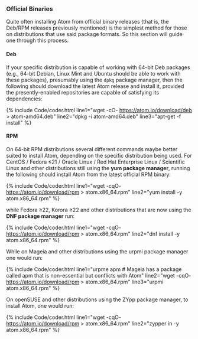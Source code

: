 ### Official Binaries
Quite often installing Atom from official binary releases (that is, the Deb/RPM releases previously mentioned) is the simplest method for those on distributions that use said package formats. So this section will guide one through this process.

#### Deb
If your specific distribution is capable of working with 64-bit Deb packages (e.g., 64-bit Debian, Linux Mint and Ubuntu should be able to work with these packages), presumably using the `dpkg` package manager, then the following should download the latest Atom release and install it, provided the presently-enabled repositories are capable of satisfying its dependencies:

{% include Code/coder.html line1="wget -cO- https://atom.io/download/deb > atom-amd64.deb" line2="dpkg -i atom-amd64.deb" line3="apt-get -f install" %}

#### RPM
On 64-bit RPM distributions several different commands maybe better suited to install Atom, depending on the specific distribution being used. For CentOS / Fedora &le;21 / Oracle Linux / Red Hat Enterprise Linux / Scientific Linux and other distributions still using the **yum package manager**, running the following should install Atom from the latest official RPM binary:

{% include Code/coder.html line1="wget -cqO- https://atom.io/download/rpm > atom.x86_64.rpm" line2="yum install -y atom.x86_64.rpm" %}

while Fedora &ge;22, Korora &ge;22 and other distributions that are now using the **DNF package manager** run:

{% include Code/coder.html line1="wget -cqO- https://atom.io/download/rpm > atom.x86_64.rpm" line2="dnf install -y atom.x86_64.rpm" %}

While on Mageia and other distributions using the urpmi package manager one would run:

{% include Code/coder.html line1="urpme apm # Mageia has a package called apm that is non-essential but conflicts with Atom" line2="wget -cqO- https://atom.io/download/rpm > atom.x86_64.rpm" line3="urpmi atom.x86_64.rpm" %}

On openSUSE and other distributions using the ZYpp package manager, to install Atom, one would run:

{% include Code/coder.html line1="wget -cqO- https://atom.io/download/rpm > atom.x86_64.rpm" line2="zypper in -y atom.x86_64.rpm" %}
